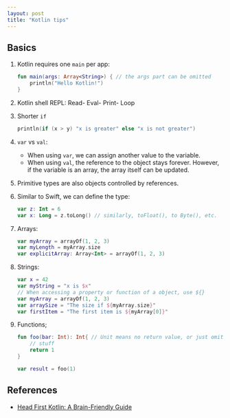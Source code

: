 ```yaml
---
layout: post
title: "Kotlin tips"
---
```


## Basics

1. Kotlin requires one `main` per app:

    ```kotlin
    fun main(args: Array<String>) { // the args part can be omitted
        println("Hello Kotlin!")
    }
    ```

2. Kotlin shell REPL: Read- Eval- Print- Loop

3. Shorter `if`

    ```kotlin
    println(if (x > y) "x is greater" else "x is not greater")
    ```

4. `var` vs `val`:

    * When using `var`, we can assign another value to the variable.
    * When using `val`, the reference to the object stays forever. However, if the variable is an array, the array itself can be updated.

5. Primitive types are also objects controlled by references.

6. Similar to Swift, we can define the type:

    ```kotlin
    var z: Int = 6
    var x: Long = z.toLong() // similarly, toFloat(), to Byte(), etc.
    ```

7. Arrays:

    ```kotlin
    var myArray = arrayOf(1, 2, 3)
    var myLength = myArray.size
    var explicitArray: Array<Int> = arrayOf(1, 2, 3)
    ```

8. Strings:

    ```kotlin
    var x = 42
    var myString = "x is $x"
    // When accessing a property or function of a object, use ${}
    var myArray = arrayOf(1, 2, 3)
    var arraySize = "The size if ${myArray.size}"
    var firstItem = "The first item is ${myArray[0]}"
    ```

9. Functions;

    ```kotlin
    fun foo(bar: Int): Int{ // Unit means no return value, or just omit it
        // stuff
        return 1
    }

    var result = foo(1)
    ```

## References

* [Head First Kotlin: A Brain-Friendly Guide](https://www.amazon.com/Head-First-Kotlin-Brain-Friendly-Guide/dp/1491996692/ref=sr_1_1?keywords=head+first+kotlin&qid=1567580813&s=gateway&sr=8-1)
